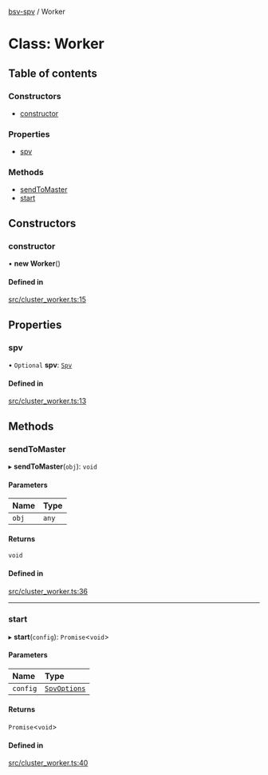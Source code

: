 [bsv-spv](../README.md) / Worker

# Class: Worker

## Table of contents

### Constructors

- [constructor](Worker.md#constructor)

### Properties

- [spv](Worker.md#spv)

### Methods

- [sendToMaster](Worker.md#sendtomaster)
- [start](Worker.md#start)

## Constructors

### constructor

• **new Worker**()

#### Defined in

[src/cluster_worker.ts:15](https://github.com/kevinejohn/bsv-spv/blob/master/src/cluster_worker.ts#L15)

## Properties

### spv

• `Optional` **spv**: [`Spv`](Spv.md)

#### Defined in

[src/cluster_worker.ts:13](https://github.com/kevinejohn/bsv-spv/blob/master/src/cluster_worker.ts#L13)

## Methods

### sendToMaster

▸ **sendToMaster**(`obj`): `void`

#### Parameters

| Name | Type |
| :------ | :------ |
| `obj` | `any` |

#### Returns

`void`

#### Defined in

[src/cluster_worker.ts:36](https://github.com/kevinejohn/bsv-spv/blob/master/src/cluster_worker.ts#L36)

___

### start

▸ **start**(`config`): `Promise`<`void`\>

#### Parameters

| Name | Type |
| :------ | :------ |
| `config` | [`SpvOptions`](../interfaces/SpvOptions.md) |

#### Returns

`Promise`<`void`\>

#### Defined in

[src/cluster_worker.ts:40](https://github.com/kevinejohn/bsv-spv/blob/master/src/cluster_worker.ts#L40)
